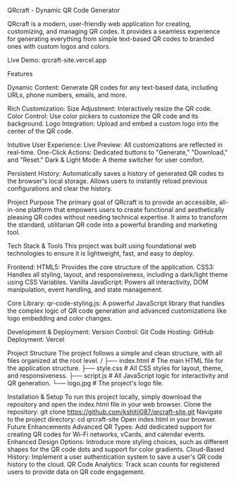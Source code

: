 QRcraft - Dynamic QR Code Generator

QRcraft is a modern, user-friendly web application for creating, customizing, and managing QR codes. It provides a seamless experience for generating everything from simple text-based QR codes to branded ones with custom logos and colors.

Live Demo: qrcraft-site.vercel.app

Features

Dynamic Content: Generate QR codes for any text-based data, including URLs, phone numbers, emails, and more.

Rich Customization:
Size Adjustment: Interactively resize the QR code.
Color Control: Use color pickers to customize the QR code and its background.
Logo Integration: Upload and embed a custom logo into the center of the QR code.

Intuitive User Experience:
Live Preview: All customizations are reflected in real-time.
One-Click Actions: Dedicated buttons to "Generate," "Download," and "Reset."
Dark & Light Mode: A theme switcher for user comfort.

Persistent History:
Automatically saves a history of generated QR codes to the browser's local storage.
Allows users to instantly reload previous configurations and clear the history.

Project Purpose
The primary goal of QRcraft is to provide an accessible, all-in-one platform that empowers users to create functional and aesthetically pleasing QR codes without needing technical expertise. It aims to transform the standard, utilitarian QR code into a powerful branding and marketing tool.

Tech Stack & Tools
This project was built using foundational web technologies to ensure it is lightweight, fast, and easy to deploy.

Frontend:
HTML5: Provides the core structure of the application.
CSS3: Handles all styling, layout, and responsiveness, including a dark/light theme using CSS Variables.
Vanilla JavaScript: Powers all interactivity, DOM manipulation, event handling, and state management.

Core Library:
qr-code-styling.js: A powerful JavaScript library that handles the complex logic of QR code generation and advanced customizations like logo embedding and color changes.

Development & Deployment:
Version Control: Git
Code Hosting: GitHub
Deployment: Vercel

Project Structure
The project follows a simple and clean structure, with all files organized at the root level.
/
├── index.html      # The main HTML file for the application structure.
├── style.css       # All CSS styles for layout, theme, and responsiveness.
├── script.js       # All JavaScript logic for interactivity and QR generation.
└── logo.jpg        # The project's logo file.


Installation & Setup
To run this project locally, simply download the repository and open the index.html file in your web browser.
Clone the repository:
git clone https://github.com/kshitij087/qrcraft-site.git
Navigate to the project directory:
cd qrcraft-site
Open index.html in your browser.
Future Enhancements
Advanced QR Types: Add dedicated support for creating QR codes for Wi-Fi networks, vCards, and calendar events.
Enhanced Design Options: Introduce more styling choices, such as different shapes for the QR code dots and support for color gradients.
Cloud-Based History: Implement a user authentication system to save a user's QR code history to the cloud.
QR Code Analytics: Track scan counts for registered users to provide data on QR code engagement.
